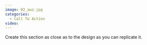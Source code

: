 ```yaml
---
image: 02_awz.jpg
categories:
  - Call To Action
video:
---
```

Create this section as close as to the design as you can replicate it.
